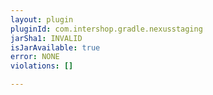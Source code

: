 ```yaml
---
layout: plugin
pluginId: com.intershop.gradle.nexusstaging
jarSha1: INVALID
isJarAvailable: true
error: NONE
violations: []

---
```

